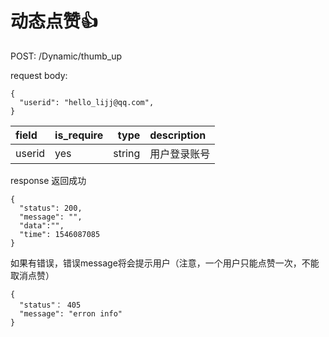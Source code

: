 # 动态点赞👍

POST:  /Dynamic/thumb_up

request body:
```
{
  "userid": "hello_lijj@qq.com",
}
```
| field      |  is_require |type     | description | 
| :--------  | ------------|--------:| :------     | 
| userid     |   yes       | string  | 用户登录账号 | 


response
返回成功
```
{
  "status": 200,
  "message": "",
  "data":"",
  "time": 1546087085
}
```
如果有错误，错误message将会提示用户（注意，一个用户只能点赞一次，不能取消点赞）
```
{
  "status"： 405
  "message": "erron info"
}

```